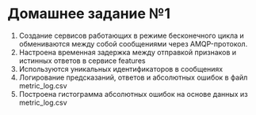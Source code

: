 # Домашнее задание №1
1. Создание сервисов работающих в режиме бесконечного цикла и обмениваются между собой сообщениями через AMQP-протокол.
2. Настроена временная задержка между отправкой признаков и истинных ответов в сервисе features
3. Используются уникальных идентификаторов в сообщениях
4. Логирование предсказаний, ответов и абсолютных ошибок в файл metric_log.csv
5. Построена гистограмма абсолютных ошибок на основе данных из metric_log.csv
